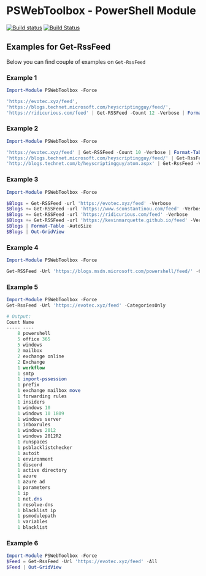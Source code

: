 # PSWebToolbox - PowerShell Module

[![Build status](https://ci.appveyor.com/api/projects/status/gl0ekjy96mg2gcmt?svg=true)](https://ci.appveyor.com/project/PrzemyslawKlys/pswebtoolbox)
[![Build Status](https://dev.azure.com/evotecpl/PSWebToolbox/_apis/build/status/EvotecIT.PSWebToolbox)](https://dev.azure.com/evotecpl/PSWebToolbox/_build/latest?definitionId=4)

## Examples for Get-RssFeed
Below you can find couple of examples on `Get-RssFeed`

### Example 1

```powershell
Import-Module PSWebToolbox -Force

'https://evotec.xyz/feed',
'https://blogs.technet.microsoft.com/heyscriptingguy/feed/',
'https://ridicurious.com/feed' | Get-RSSFeed -Count 12 -Verbose | Format-Table -AutoSize
```

### Example 2

```powershell
Import-Module PSWebToolbox -Force

'https://evotec.xyz/feed' | Get-RSSFeed -Count 10 -Verbose | Format-Table -AutoSize
'https://blogs.technet.microsoft.com/heyscriptingguy/feed/' | Get-RssFeed -Verbose -Count 20 | Out-GridView
'http://blogs.technet.com/b/heyscriptingguy/atom.aspx' | Get-RssFeed -Verbose -Count 15 | Out-GridView
```

### Example 3

```powershell
Import-Module PSWebToolbox -Force

$Blogs = Get-RSSFeed -url 'https://evotec.xyz/feed' -Verbose
$Blogs += Get-RSSFeed -url 'https://www.sconstantinou.com/feed' -Verbose
$Blogs += Get-RSSFeed -url 'https://ridicurious.com/feed' -Verbose
$Blogs += Get-RSSFeed -url 'https://kevinmarquette.github.io/feed' -Verbose -Count 10
$Blogs | Format-Table -AutoSize
$Blogs | Out-GridView
```

### Example 4

```powershell
Import-Module PSWebToolbox -Force

Get-RSSFeed -Url 'https://blogs.msdn.microsoft.com/powershell/feed/' -Count 15 | Format-Table #-Autosize
```

### Example 5

```powershell
Import-Module PSWebToolbox -Force
Get-RssFeed -Url 'https://evotec.xyz/feed' -CategoriesOnly
```

```powershell
# Output:
Count Name
----- ----
    8 powershell
    5 office 365
    5 windows
    2 mailbox
    2 exchange online
    2 Exchange
    1 workflow
    1 smtp
    1 import-pssession
    1 prefix
    1 exchange mailbox move
    1 forwarding rules
    1 insiders
    1 windows 10
    1 windows 10 1809
    1 windows server
    1 inboxrules
    1 windows 2012
    1 windows 2012R2
    1 runspaces
    1 psblacklistchecker
    1 autoit
    1 environment
    1 discord
    1 active directory
    1 azure
    1 azure ad
    1 parameters
    1 ip
    1 net.dns
    1 resolve-dns
    1 blacklist ip
    1 psmodulepath
    1 variables
    1 blacklist

```

### Example 6

```powershell
Import-Module PSWebToolbox -Force
$Feed = Get-RssFeed -Url 'https://evotec.xyz/feed' -All
$Feed | Out-GridView
```
